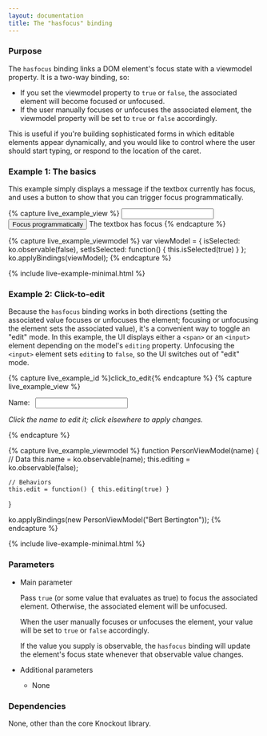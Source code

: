 ```yaml
---
layout: documentation
title: The "hasfocus" binding
---
```


### Purpose
The `hasfocus` binding links a DOM element's focus state with a viewmodel property. It is a two-way binding, so:

 * If you set the viewmodel property to `true` or `false`, the associated element will become focused or unfocused.
 * If the user manually focuses or unfocuses the associated element, the viewmodel property will be set to `true` or `false` accordingly.

This is useful if you're building sophisticated forms in which editable elements appear dynamically, and you would like to control where the user should start typing, or respond to the location of the caret.

### Example 1: The basics
This example simply displays a message if the textbox currently has focus, and uses a button to show that you can trigger focus programmatically.

{% capture live_example_view %}
<input data-bind="hasfocus: isSelected" />
<button data-bind="click: setIsSelected">Focus programmatically</button>
<span data-bind="visible: isSelected">The textbox has focus</span>
{% endcapture %}

{% capture live_example_viewmodel %}
var viewModel = {
    isSelected: ko.observable(false),
    setIsSelected: function() { this.isSelected(true) }
};
ko.applyBindings(viewModel);
{% endcapture %}

{% include live-example-minimal.html %}


### Example 2: Click-to-edit

Because the `hasfocus` binding works in both directions (setting the associated value focuses or unfocuses the element; focusing or unfocusing the element sets the associated value), it's a convenient way to toggle an "edit" mode. In this example, the UI displays either a `<span>` or an `<input>` element depending on the model's `editing` property. Unfocusing the `<input>` element sets `editing` to `false`, so the UI switches out of "edit" mode.

{% capture live_example_id %}click_to_edit{% endcapture %}
{% capture live_example_view %}
<p>
	Name: 
	<b data-bind="visible: !editing(), text: name, click: edit">&nbsp;</b>
	<input data-bind="visible: editing, value: name, hasfocus: editing" />
</p>
<p><em>Click the name to edit it; click elsewhere to apply changes.</em></p>
{% endcapture %}

{% capture live_example_viewmodel %}
function PersonViewModel(name) {
    // Data
    this.name = ko.observable(name);
    this.editing = ko.observable(false);
        
    // Behaviors
    this.edit = function() { this.editing(true) }
}

ko.applyBindings(new PersonViewModel("Bert Bertington"));
{% endcapture %}

{% include live-example-minimal.html %}


### Parameters

 * Main parameter
 
   Pass `true` (or some value that evaluates as true) to focus the associated element. Otherwise, the associated element will be unfocused.

   When the user manually focuses or unfocuses the element, your value will be set to `true` or `false` accordingly.

   If the value you supply is observable, the `hasfocus` binding will update the element's focus state whenever that observable value changes.
     
 * Additional parameters 

   * None

### Dependencies

None, other than the core Knockout library.